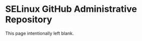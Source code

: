SELinux GitHub Administrative Repository
===============================================================================

This page intentionally left blank.
